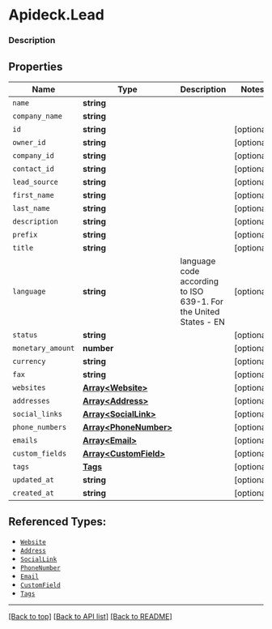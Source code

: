 # Apideck.Lead

### Description

## Properties
Name | Type | Description | Notes
------------ | ------------- | ------------- | -------------
`name` | **string** |  | 
`company_name` | **string** |  | 
`id` | **string** |  | [optional] 
`owner_id` | **string** |  | [optional] 
`company_id` | **string** |  | [optional] 
`contact_id` | **string** |  | [optional] 
`lead_source` | **string** |  | [optional] 
`first_name` | **string** |  | [optional] 
`last_name` | **string** |  | [optional] 
`description` | **string** |  | [optional] 
`prefix` | **string** |  | [optional] 
`title` | **string** |  | [optional] 
`language` | **string** | language code according to ISO 639-1. For the United States - EN | [optional] 
`status` | **string** |  | [optional] 
`monetary_amount` | **number** |  | [optional] 
`currency` | **string** |  | [optional] 
`fax` | **string** |  | [optional] 
`websites` | [**Array&lt;Website&gt;**](Website.md) |  | [optional] 
`addresses` | [**Array&lt;Address&gt;**](Address.md) |  | [optional] 
`social_links` | [**Array&lt;SocialLink&gt;**](SocialLink.md) |  | [optional] 
`phone_numbers` | [**Array&lt;PhoneNumber&gt;**](PhoneNumber.md) |  | [optional] 
`emails` | [**Array&lt;Email&gt;**](Email.md) |  | [optional] 
`custom_fields` | [**Array&lt;CustomField&gt;**](CustomField.md) |  | [optional] 
`tags` | [**Tags**](Tags.md) |  | [optional] 
`updated_at` | **string** |  | [optional] 
`created_at` | **string** |  | [optional] 





## Referenced Types:

















* [`Website`](Website.md)
* [`Address`](Address.md)
* [`SocialLink`](SocialLink.md)
* [`PhoneNumber`](PhoneNumber.md)
* [`Email`](Email.md)
* [`CustomField`](CustomField.md)
* [`Tags`](Tags.md)



---

[[Back to top]](#) [[Back to API list]](../../../../README.md#documentation-for-api-endpoints) [[Back to README]](../../../../README.md)


